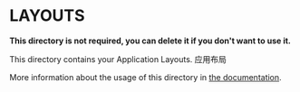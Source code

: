 # LAYOUTS

**This directory is not required, you can delete it if you don't want to use it.**

This directory contains your Application Layouts.
应用布局

More information about the usage of this directory in [the documentation](https://nuxtjs.org/guide/views#layouts).
